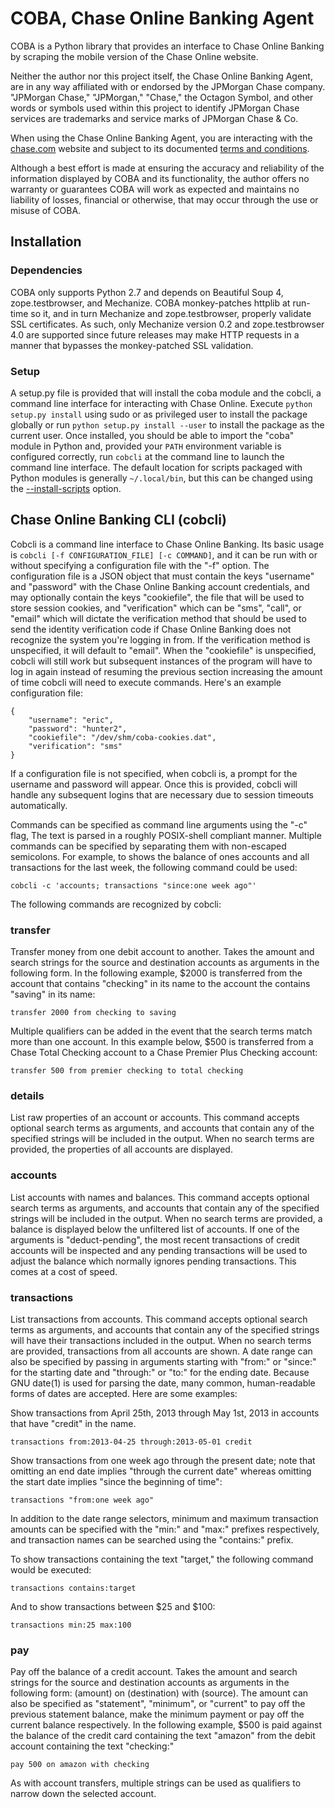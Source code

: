 COBA, Chase Online Banking Agent
================================

COBA is a Python library that provides an interface to Chase Online Banking by
scraping the mobile version of the Chase Online website.

Neither the author nor this project itself, the Chase Online Banking Agent, are
in any way affiliated with or endorsed by the JPMorgan Chase company. "JPMorgan
Chase," "JPMorgan," "Chase," the Octagon Symbol, and other words or symbols
used within this project to identify JPMorgan Chase services are trademarks and
service marks of JPMorgan Chase & Co.

When using the Chase Online Banking Agent, you are interacting with the
[chase.com](https://www.chase.com/) website and subject to its documented
[terms and conditions](https://www.chase.com/resources/terms-conditions).

Although a best effort is made at ensuring the accuracy and reliability of the
information displayed by COBA and its functionality, the author offers no
warranty or guarantees COBA will work as expected and maintains no liability of
losses, financial or otherwise, that may occur through the use or misuse of
COBA.

Installation
------------

### Dependencies ###

COBA only supports Python 2.7 and depends on Beautiful Soup 4,
zope.testbrowser, and Mechanize. COBA monkey-patches httplib at run-time so it,
and in turn Mechanize and zope.testbrowser, properly validate SSL certificates.
As such, only Mechanize version 0.2 and zope.testbrowser 4.0 are supported
since future releases may make HTTP requests in a manner that bypasses the
monkey-patched SSL validation.

### Setup ###

A setup.py file is provided that will install the coba module and the cobcli, a
command line interface for interacting with Chase Online. Execute `python
setup.py install` using sudo or as privileged user to install the package
globally or run `python setup.py install --user` to install the package as the
current user. Once installed, you should be able to import the "coba" module in
Python and, provided your `PATH` environment variable is configured correctly,
run `cobcli` at the command line to launch the command line interface. The
default location for scripts packaged with Python modules is generally
`~/.local/bin`, but this can be changed using the
[--install-scripts](http://docs.python.org/2/install/#custom-installation)
option.

Chase Online Banking CLI (cobcli)
---------------------------------

Cobcli is a command line interface to Chase Online Banking. Its basic usage is
`cobcli [-f CONFIGURATION_FILE] [-c COMMAND]`, and it can be run with or
without specifying a configuration file with the "-f" option. The configuration
file is a JSON object that must contain the keys "username" and "password" with
the Chase Online Banking account credentials, and may optionally contain the
keys "cookiefile", the file that will be used to store session cookies, and
"verification" which can be "sms", "call", or "email" which will dictate the
verification method that should be used to send the identity verification code
if Chase Online Banking does not recognize the system you're logging in from.
If the verification method is unspecified, it will default to "email". When the
"cookiefile" is unspecified, cobcli will still work but subsequent instances of
the program will have to log in again instead of resuming the previous section
increasing the amount of time cobcli will need to execute commands. Here's an
example configuration file:

    {
        "username": "eric",
        "password": "hunter2",
        "cookiefile": "/dev/shm/coba-cookies.dat",
        "verification": "sms"
    }

If a configuration file is not specified, when cobcli is, a prompt for the
username and password will appear. Once this is provided, cobcli will handle
any subsequent logins that are necessary due to session timeouts automatically.

Commands can be specified as command line arguments using the "-c" flag, The
text is parsed in a roughly POSIX-shell compliant manner. Multiple commands can
be specified by separating them with non-escaped semicolons. For example, to
shows the balance of ones accounts and all transactions for the last week, the
following command could be used:

    cobcli -c 'accounts; transactions "since:one week ago"'

The following commands are recognized by cobcli:

### transfer ###

Transfer money from one debit account to another. Takes the amount and search
strings for the source and destination accounts as arguments in the following
form. In the following example, $2000 is transferred from the account that
contains "checking" in its name to the account the contains "saving" in its
name:

    transfer 2000 from checking to saving

Multiple qualifiers can be added in the event that the search terms match more
than one account. In this example below, $500 is transferred from a Chase Total
Checking account to a Chase Premier Plus Checking account:

    transfer 500 from premier checking to total checking

### details ###

List raw properties of an account or accounts. This command accepts optional
search terms as arguments, and accounts that contain any of the specified
strings will be included in the output. When no search terms are provided, the
properties of all accounts are displayed.

### accounts ###

List accounts with names and balances. This command accepts optional search
terms as arguments, and accounts that contain any of the specified strings will
be included in the output. When no search terms are provided, a balance is
displayed below the unfiltered list of accounts. If one of the arguments is
"deduct-pending", the most recent transactions of credit accounts will be
inspected and any pending transactions will be used to adjust the balance which
normally ignores pending transactions. This comes at a cost of speed.

### transactions ###

List transactions from accounts. This command accepts optional search terms as
arguments, and accounts that contain any of the specified strings will have
their transactions included in the output. When no search terms are provided,
transactions from all accounts are shown. A date range can also be specified by
passing in arguments starting with "from:" or "since:" for the starting date
and "through:" or "to:" for the ending date. Because GNU date(1) is used for
parsing the date, many common, human-readable forms of dates are accepted. Here
are some examples:

Show transactions from April 25th, 2013 through May 1st, 2013 in accounts that
have "credit" in the name.

    transactions from:2013-04-25 through:2013-05-01 credit

Show transactions from one week ago through the present date; note that
omitting an end date implies "through the current date" whereas omitting the
start date implies "since the beginning of time":

    transactions "from:one week ago"

In addition to the date range selectors, minimum and maximum transaction
amounts can be specified with the "min:" and "max:" prefixes respectively, and
transaction names can be searched using the "contains:" prefix.

To show transactions containing the text "target," the following command would
be executed:

    transactions contains:target

And to show transactions between $25 and $100:

    transactions min:25 max:100

### pay ###

Pay off the balance of a credit account. Takes the amount and search strings
for the source and destination accounts as arguments in the following form:
(amount) on (destination) with (source). The amount can also be specified as
"statement", "minimum", or "current" to pay off the previous statement balance,
make the minimum payment or pay off the current balance respectively. In the
following example, $500 is paid against the balance of the credit card
containing the text "amazon" from the debit account containing the text
"checking:"

    pay 500 on amazon with checking

As with account transfers, multiple strings can be used as qualifiers to narrow
down the selected account.
